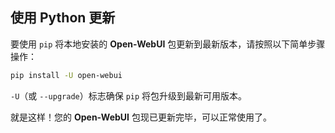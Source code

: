 ## 使用 Python 更新


要使用 `pip` 将本地安装的 **Open-WebUI** 包更新到最新版本，请按照以下简单步骤操作：


```bash
pip install -U open-webui
```


`-U`（或 `--upgrade`）标志确保 `pip` 将包升级到最新可用版本。


就是这样！您的 **Open-WebUI** 包现已更新完毕，可以正常使用了。

